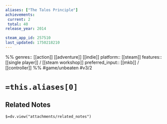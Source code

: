 ```yaml
---
aliases: ["The Talos Principle"]
achievements:
 current: 2
 total: 40
release_year: 2014

steam_app_id: 257510
last_updated: 1750218210
---
```

%%
genres:: [[action]] [[adventure]] [[indie]]
platform:: [[steam]]
features:: [[single player]] / [[steam workshop]]
preferred_input:: [[mkb]] / [[controller]]
%%
#game/unbeaten
#v3/2

# `=this.aliases[0]`
## Related Notes
`$=dv.view("attachments/related_notes")`